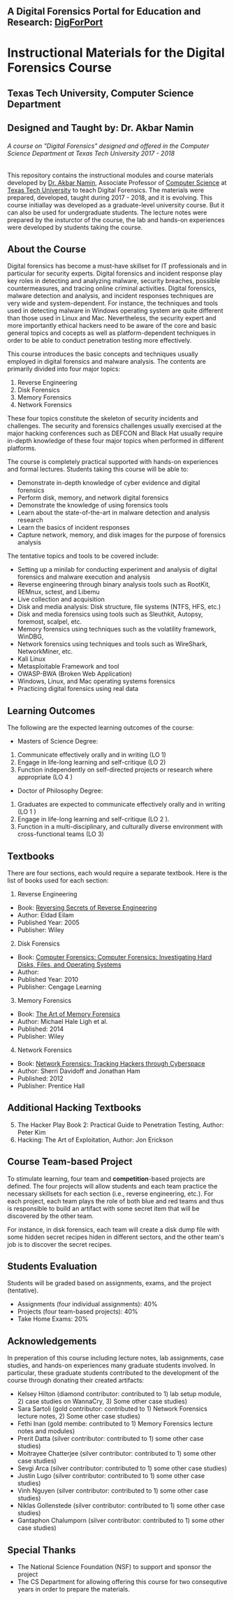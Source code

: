## A Digital Forensics Portal for Education and Research: [DigForPort](http://www.myweb.ttu.edu/asiamina/DigForPort/index.html) 

# Instructional Materials for the Digital Forensics Course
## Texas Tech University, Computer Science Department 
## Designed and Taught by: Dr. Akbar Namin
###### A course on "Digital Forensics" designed and offered in the Computer Science Department at Texas Tech University 2017 - 2018


This repository contains the instructional modules and course materials developed by [Dr. Akbar Namin](http://www.depts.ttu.edu/cs/faculty/akbar_siami-namin/index.php), Associate Professor of [Computer Science](http://www.depts.ttu.edu/cs/) at [Texas Tech University](http://www.ttu.edu/) to teach Digital Forensics. The materials were prepared, developed, taught during 2017 - 2018, and it is evolving. This course initiallay was developed as a graduate-level university course. But it can also be used for undergraduate students. The lecture notes were prepared by the insturctor of the course, the lab and hands-on experiences were developed by students taking the course.

## About the Course
Digital forensics has become a must-have skillset for IT professionals and in particular for security experts. Digital forensics and incident response play key roles in detecting and analyzing malware, security breaches, possible countermeasures, and tracing online criminal activities. Digital forensics, malware detection and analysis, and incident responses techniques are very wide and system-dependent. For instance, the techniques and tools used in detecting malware in Windows operating system are quite different than those used in Linux and Mac. Nevertheless, the security expert and more importantly ethical hackers need to be aware of the core and basic general topics and cocepts as well as platform-dependent techniques in order to be able to conduct penetration testing more effectively. 

This course introduces the basic concepts and techniques usually employed in digital forensics and malware analysis. The contents are primarily divided into four major topics: 

1. Reverse Engineering
2. Disk Forensics
3. Memory Forensics
4. Network Forensics

These four topics constitute the skeleton of security incidents and challenges. The security and forensics challenges usually exercised at the major hacking conferences such as DEFCON and Black Hat usually require in-depth knowledge of these four major topics when performed in different platforms. 

The course is completely practical supported with hands-on experiences and formal lectures. Students taking this course will be able to:
*	Demonstrate in-depth knowledge of cyber evidence and digital forensics
*	Perform disk, memory, and network digital forensics 
*	Demonstrate the knowledge of using forensics tools
*	Learn about the state-of-the-art in malware detection and analysis research 
*	Learn the basics of incident responses
*	Capture network, memory, and disk images for the purpose of forensics analysis

The tentative topics and tools to be covered include:

*	Setting up a minilab for conducting experiment and analysis of digital forensics and malware execution and analysis
*	Reverse engineering through binary analysis tools such as RootKit, REMnux, sctest, and Libemu
*	Live collection and acquisition
*	Disk and media analysis: Disk structure, file systems (NTFS, HFS, etc.)
*	Disk and media forensics using tools such as Sleuthkit, Autopsy, foremost, scalpel, etc.
*	Memory forensics using techniques such as the volatility framework, WinDBG,  
*	Network forensics using techniques and tools such as WireShark, NetworkMiner, etc.
*	Kali Linux
*	Metasploitable Framework and tool
*	OWASP-BWA (Broken Web Application)
*	Windows, Linux, and Mac operating systems forensics
*	Practicing digital forensics using real data

## Learning Outcomes
The following are the expected  learning  outcomes  of the course:
* Masters  of Science Degree:
1. Communicate effectively orally and in writing  (LO 1) 
2. Engage in life-long learning and self-critique  (LO 2)
3. Function independently on self-directed projects or research where appropriate (LO 4 )
* Doctor  of Philosophy  Degree:
1. Graduates are expected  to communicate effectively orally and in writing  (LO 1 ) 
2. Engage in life-long learning  and self-critique  (LO 2 ).
3. Function in a multi-disciplinary, and culturally diverse environment with cross-functional teams (LO 3)

## Textbooks

There are four sections, each would require a separate textbook. Here is the list of books used for each section:

1. Reverse Engineering
* Book: [Reversing Secrets of Reverse Engineering](http://www.foo.be/cours/dess-20122013/b/Eldad_Eilam-Reversing__Secrets_of_Reverse_Engineering-Wiley(2005).pdf) 
* Author: Eldad Eilam
* Published Year: 2005
* Publisher: Wiley

2. Disk Forensics
* Book: [Computer Forensics: Computer Forensics: Investigating Hard Disks, Files, and Operating Systems](https://news.asis.io/sites/default/files/Investigating_Hard_Disks_File__Operating_Systems.pdf) 
* Author: 
* Published Year: 2010
* Publisher: Cengage Learning

3. Memory Forensics
* Book: [The Art of Memory Forensics](https://news.asis.io/sites/default/files/The%20Art%20of%20Memory%20Forensics.pdf)
* Author: Michael Hale Ligh et al.
* Published: 2014
* Publisher: Wiley

4. Network Forensics
* Book: [Network Forensics: Tracking Hackers through Cyberspace](https://news.asis.io/sites/default/files/Network%20Forensics%202012.pdf)
* Author: Sherri Davidoff and Jonathan Ham
* Published: 2012
* Publisher: Prentice Hall

## Additional Hacking Textbooks

5. The Hacker Play Book 2: Practical Guide to Penetration Testing, Author: Peter Kim
6. Hacking: The Art of Exploitation, Author: Jon Erickson


## Course Team-based Project

To stimulate learning, four team and **competition**-based projects are defined.  The four projects will allow students and each team practice the necessary skillsets for each section (i.e., reverse engineering, etc.). For each project, each team plays the role of both blue and red teams and thus is responsible to build an artifact with some secret item that will be discovered by the other team. 

For instance, in disk forensics, each team will create a disk dump file with some hidden secret recipes hiden in different sectors, and the other team's job is to discover the secret recipes. 

## Students Evaluation

Students will be graded based on assignments, exams, and the project (tentative).
*	Assignments (four individual assignments): 40%
*	Projects (four team-based projects): 40% 
*	Take Home Exams: 20%

## Acknowledgements
In preperation of this course including lecture notes, lab assignments, case studies, and hands-on experiences many graduate students involved. In particular, these graduate students contributed to the development of the course through donating their created artifacts:

* Kelsey Hilton (diamond contributor: contributed to 1) lab setup module, 2) case studies on WannaCry, 3) Some other case studies)
* Sara Sartoli (gold contributor: contributed to 1) Network Forensics lecture notes, 2) Some other case studies)
* Fethi Inan (gold membe: contributed to 1) Memory Forensics lecture notes and modules)
* Prerit Datta (silver contributor: contributed to 1) some other case studies)
* Moitrayee Chatterjee (silver contributor: contributed to 1) some other case studies)
* Sevgi Arca (silver contributor: contributed to 1) some other case studies)
* Justin Lugo (silver contributor: contributed to 1) some other case studies)
* Vinh Nguyen (silver contributor: contributed to 1) some other case studies)
* Niklas Gollenstede (silver contributor: contributed to 1) some other case studies)
* Gantaphon Chalumporn (silver contributor: contributed to 1) some other case studies)


## Special Thanks
* The National Science Foundation (NSF) to support and sponsor the project
* The CS Department for allowing offering this course for two consequtive years in order to prepare the materials. 



